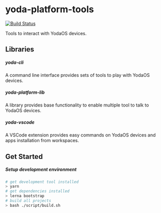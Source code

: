 # yoda-platform-tools

[![Build Status](https://travis-ci.com/yodaos-project/yoda-platform-tools.svg?branch=master)](https://travis-ci.com/yodaos-project/yoda-platform-tools)

Tools to interact with YodaOS devices.

## Libraries

##### yoda-cli

A command line interface provides sets of tools to play with YodaOS devices.

##### yoda-platform-lib

A library provides base functionality to enable multiple tool to talk to YodaOS devices.

##### yoda-vscode

A VSCode extension provides easy commands on YodaOS devices and apps installation from workspaces.

## Get Started

##### Setup development environment

```sh
# get development tool installed
> yarn
# get dependencies installed
> lerna bootstrap
# build all projects
> bash ./script/build.sh
```
